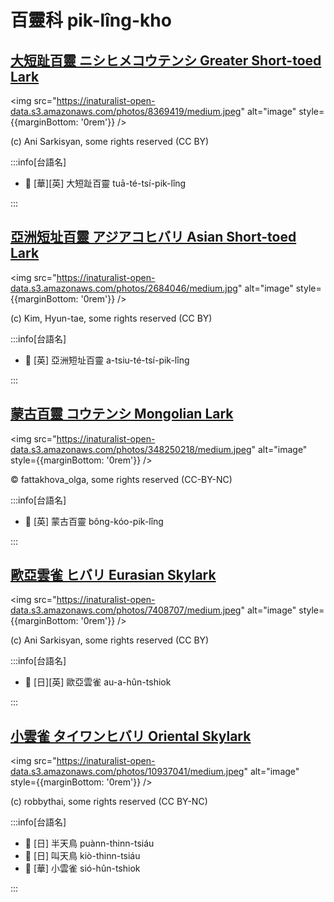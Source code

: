 # 百靈科 pik-lîng-kho

## [大短趾百靈 ニシヒメコウテンシ Greater Short-toed Lark](https://ebird.org/species/gstlar1)

<img src="https://inaturalist-open-data.s3.amazonaws.com/photos/8369419/medium.jpeg" alt="image" style={{marginBottom: '0rem'}} />

<p className="image-caption">
(c) Ani Sarkisyan, some rights reserved (CC BY)
</p>

:::info[台語名]

- 🎯 [華][英] 大短趾百靈 tuā-té-tsí-pik-lîng

:::

## [亞洲短址百靈 アジアコヒバリ Asian Short-toed Lark](https://ebird.org/species/lstlar2)

<img src="https://inaturalist-open-data.s3.amazonaws.com/photos/2684046/medium.jpg" alt="image" style={{marginBottom: '0rem'}} />

<p className="image-caption">
(c) Kim, Hyun-tae, some rights reserved (CC BY)
</p>

:::info[台語名]

- 🎯 [英] 亞洲短址百靈 a-tsiu-té-tsí-pik-lîng

:::

## [蒙古百靈 コウテンシ Mongolian Lark](https://ebird.org/species/monlar1)

<img src="https://inaturalist-open-data.s3.amazonaws.com/photos/348250218/medium.jpeg" alt="image" style={{marginBottom: '0rem'}} />

<p className="image-caption">
© fattakhova_olga, some rights reserved (CC-BY-NC)
</p>

:::info[台語名]

- 🎯 [英] 蒙古百靈 bông-kóo-pik-lîng

:::

## [歐亞雲雀 ヒバリ Eurasian Skylark](https://ebird.org/species/skylar)

<img src="https://inaturalist-open-data.s3.amazonaws.com/photos/7408707/medium.jpeg" alt="image" style={{marginBottom: '0rem'}} />

<p className="image-caption">
(c) Ani Sarkisyan, some rights reserved (CC BY)
</p>

:::info[台語名]

- 🎯 [日][英] 歐亞雲雀 au-a-hûn-tshiok

:::

## [小雲雀 タイワンヒバリ Oriental Skylark](https://ebird.org/species/orisky1)

<img src="https://inaturalist-open-data.s3.amazonaws.com/photos/10937041/medium.jpeg" alt="image" style={{marginBottom: '0rem'}} />

<p className="image-caption">
(c) robbythai, some rights reserved (CC BY-NC)
</p>

:::info[台語名]

- 🎯 [日] 半天鳥 puànn-thinn-tsiáu
- 🎯 [日] 叫天鳥 kiò-thinn-tsiáu
- 🎯 [華] 小雲雀 sió-hûn-tshiok

:::
